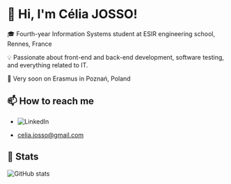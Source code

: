 # 👋 Hi, I'm Célia JOSSO!

🎓 Fourth-year Information Systems student at ESIR engineering school, Rennes, France

💡 Passionate about front-end and back-end development, software testing, and everything related to IT.

📌 Very soon on Erasmus in Poznań, Poland  

## 📫 How to reach me

- ![LinkedIn](https://www.linkedin.com/in/celiajosso/)  

- celia.josso@gmail.com

## 🎯 Stats

![GitHub stats](https://github-readme-stats.vercel.app/api?username=celiaj&show_icons=true&theme=tokyonight)
